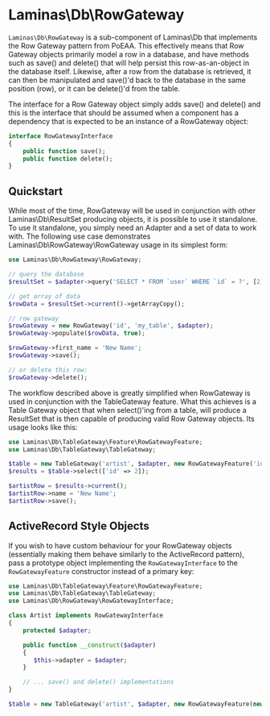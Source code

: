 # Laminas\\Db\\RowGateway

`Laminas\Db\RowGateway` is a sub-component of Laminas\\Db that implements the Row Gateway pattern from
PoEAA. This effectively means that Row Gateway objects primarily model a row in a database, and have
methods such as save() and delete() that will help persist this row-as-an-object in the database
itself. Likewise, after a row from the database is retrieved, it can then be manipulated and
save()'d back to the database in the same position (row), or it can be delete()'d from the table.

The interface for a Row Gateway object simply adds save() and delete() and this is the interface
that should be assumed when a component has a dependency that is expected to be an instance of a
RowGateway object:

```php
interface RowGatewayInterface
{
    public function save();
    public function delete();
}
```

## Quickstart

While most of the time, RowGateway will be used in conjunction with other Laminas\\Db\\ResultSet
producing objects, it is possible to use it standalone. To use it standalone, you simply need an
Adapter and a set of data to work with. The following use case demonstrates
Laminas\\Db\\RowGateway\\RowGateway usage in its simplest form:

```php
use Laminas\Db\RowGateway\RowGateway;

// query the database
$resultSet = $adapter->query('SELECT * FROM `user` WHERE `id` = ?', [2]);

// get array of data
$rowData = $resultSet->current()->getArrayCopy();

// row gateway
$rowGateway = new RowGateway('id', 'my_table', $adapter);
$rowGateway->populate($rowData, true);

$rowGateway->first_name = 'New Name';
$rowGateway->save();

// or delete this row:
$rowGateway->delete();
```

The workflow described above is greatly simplified when RowGateway is used in conjunction with the
TableGateway feature. What this achieves is a Table Gateway object that when select()'ing from a
table, will produce a ResultSet that is then capable of producing valid Row Gateway objects. Its
usage looks like this:

```php
use Laminas\Db\TableGateway\Feature\RowGatewayFeature;
use Laminas\Db\TableGateway\TableGateway;

$table = new TableGateway('artist', $adapter, new RowGatewayFeature('id'));
$results = $table->select(['id' => 2]);

$artistRow = $results->current();
$artistRow->name = 'New Name';
$artistRow->save();
```

## ActiveRecord Style Objects

If you wish to have custom behaviour for your RowGateway objects (essentially making them behave
similarly to the ActiveRecord pattern), pass a prototype object implementing the
`RowGatewayInterface` to the `RowGatewayFeature` constructor instead of a primary key:

```php
use Laminas\Db\TableGateway\Feature\RowGatewayFeature;
use Laminas\Db\TableGateway\TableGateway;
use Laminas\Db\RowGateway\RowGatewayInterface;

class Artist implements RowGatewayInterface
{
    protected $adapter;

    public function __construct($adapter)
    {
       $this->adapter = $adapter;
    }

    // ... save() and delete() implementations
}

$table = new TableGateway('artist', $adapter, new RowGatewayFeature(new Artist($adapter)));
```
